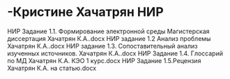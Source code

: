 # -Кристине Хачатрян НИР
НИР Задание 1.1. Формирование электронной среды Магистерская диссертация Хачатрян К.А..docx
НИР задание 1.2 Анализ проблемы Хачатрян К.А..docx
НИР задание 1.3. Сопоставительный анализ изученных источников. Хачатрян К.А..docx
НИР Задание 1.4. Глоссарий по МД Хачатрян К.А.  КЭО 1 курс.docx
НИР Задание 1.5.Рецензия Хачатрян К.А. на статью.docx
